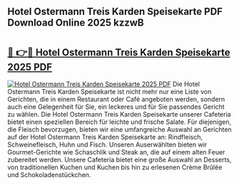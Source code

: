 ## Hotel Ostermann Treis Karden Speisekarte PDF Download Online 2025 kzzwB

# <h2><a href="http://gc9ab8.nevu.top/?p=Hotel+Ostermann+Treis+Karden+Speisekarte">🔗 👉🔴 Hotel Ostermann Treis Karden Speisekarte 2025 PDF</a></h2>

[![Hotel Ostermann Treis Karden Speisekarte 2025 PDF](https://i.imgur.com/dBaPXMq.png)](http://gc9ab8.nevu.top/?p=Hotel+Ostermann+Treis+Karden+Speisekarte)
Die Hotel Ostermann Treis Karden Speisekarte ist nicht mehr nur eine Liste von Gerichten, die in einem Restaurant oder Café angeboten werden, sondern auch eine Gelegenheit für Sie, ein leckeres und für Sie passendes Gericht zu wählen. Die Hotel Ostermann Treis Karden Speisekarte unserer Cafeteria bietet einen speziellen Bereich für leichte und frische Salate. Für diejenigen, die Fleisch bevorzugen, bieten wir eine umfangreiche Auswahl an Gerichten auf der Hotel Ostermann Treis Karden Speisekarte an: Rindfleisch, Schweinefleisch, Huhn und Fisch. Unseren Auserwählten bieten wir Gourmet-Gerichte wie Schaschlik und Steak an, die auf einem alten Feuer zubereitet werden. Unsere Cafeteria bietet eine große Auswahl an Desserts, von traditionellen Kuchen und Kuchen bis hin zu erlesenen Crème Brûlée und Schokoladenstückchen.
